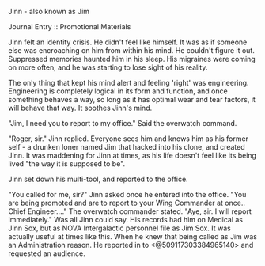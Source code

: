 Jinn - also known as Jim

Journal Entry :: Promotional Materials

Jinn felt an identity crisis. He didn't feel like himself. It was as if someone else was encroaching on him from within his mind. He couldn't figure it out. Suppressed memories haunted him in his sleep. His migraines were coming on more often, and he was starting to lose sight of his reality.

The only thing that kept his mind alert and feeling 'right' was engineering. Engineering is completely logical in its form and function, and once something behaves a way, so long as it has optimal wear and tear factors, it will behave that way. It soothes Jinn's mind.

"Jim, I need you to report to my office." Said the overwatch command.

"Roger, sir." Jinn replied. Everyone sees him and knows him as his former self - a drunken loner named Jim that hacked into his clone, and created Jinn.  It was maddening for Jinn at times, as his life doesn't feel like its being lived "the way it is supposed to be".

Jinn set down his multi-tool, and reported to the office.

"You called for me, sir?" Jinn asked once he entered into the office.
"You are being promoted and are to report to your Wing Commander at once.. Chief Engineer...." The overwatch commander stated.
"Aye, sir. I will report immediately." Was all Jinn could say. His records had him on Medical as Jinn Sox, but as NOVA Intergalactic personnel file as Jim Sox. It was actually useful at times like this. When he knew that being called as Jim was an Administration reason.  He reported in to <@509117303384965140> and requested an audience.